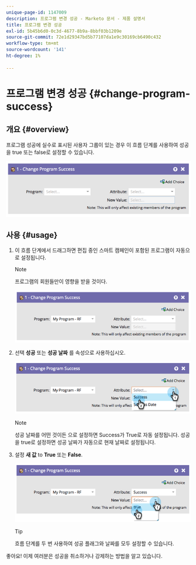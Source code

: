 ```yaml
---
unique-page-id: 1147009
description: 프로그램 변경 성공 - Marketo 문서 - 제품 설명서
title: 프로그램 변경 성공
exl-id: 5b45b6d0-0c3d-4677-8b9a-8bbf03b1209e
source-git-commit: 72e1d29347bd5b77107da1e9c30169cb6490c432
workflow-type: tm+mt
source-wordcount: '141'
ht-degree: 1%

---
```


# 프로그램 변경 성공 {#change-program-success}

## 개요 {#overview}

프로그램 성공에 실수로 표시된 사용자 그룹이 있는 경우 이 흐름 단계를 사용하여 성공을 true 또는 false로 설정할 수 있습니다.

![](assets/image2014-9-22-14-3a45-3a8.png)

## 사용 {#usage}

1. 이 흐름 단계에서 드래그하면 편집 중인 스마트 캠페인이 포함된 프로그램이 자동으로 설정됩니다.

   >[!NOTE]
   >
   >프로그램의 회원들만이 영향을 받을 것이다.

   ![](assets/image2014-9-22-14-3a45-3a35.png)

1. 선택 **성공** 또는 **성공 날짜** 를 속성으로 사용하십시오.

   ![](assets/image2014-9-22-14-3a45-3a39.png)

   >[!NOTE]
   >
   >성공 날짜를 어떤 것이든 으로 설정하면 Success가 True로 자동 설정됩니다. 성공 을 true로 설정하면 성공 날짜가 자동으로 현재 날짜로 설정됩니다.

1. 설정 **새 값** to **True** 또는 **False**.

   ![](assets/image2014-9-22-14-3a45-3a55.png)

   >[!TIP]
   >
   >흐름 단계를 두 번 사용하여 성공 플래그와 날짜를 모두 설정할 수 있습니다.

좋아요! 이제 여러분은 성공을 취소하거나 강제하는 방법을 알고 있습니다.
